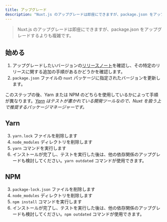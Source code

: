 ```yaml
---
title: アップグレード
description: "Nuxt.js のアップグレードは即座にできますが、package.json をアップグレードするよりも複雑です。"
---
```


> Nuxt.js のアップグレードは即座にできますが、package.json をアップグレードするよりも複雑です。

## 始める

1. アップグレードしたいバージョンの[リリースノート](/guide/release-notes)を確認し、その特定のリリースに関する追加の手順があるかどうかを確認します。
2. `package.json` ファイルの `nuxt` パッケージに指定されたバージョンを更新します。

このステップの後、Yarn または NPM のどちらを使用しているかによって手順が異なります。_[Yarn](https://yarnpkg.com/ja/docs/usage) はテストが書かれている開発ツールなので、Nuxt を扱う上で推奨するパッケージマネージャーです。_

## Yarn

3. `yarn.lock` ファイルを削除します
4. `node_modules` ディレクトリを削除します
5. `yarn` コマンドを実行します
6. インストールが完了し、テストを実行した後は、他の依存関係のアップグレードも検討してください。`yarn outdated` コマンドが使用できます。

## NPM

3. `package-lock.json` ファイルを削除します
4. `node_modules` ディレクトリを削除します
5. `npm install` コマンドを実行します
6. インストールが完了し、テストを実行した後は、他の依存関係のアップグレードも検討してください。`npm outdated` コマンドが使用できます。
